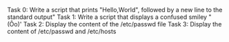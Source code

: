 Task 0: Write a script that prints "Hello,World", followed by a new line to the standard output"
Task 1: Write a script that displays a confused smiley "(Ôo)'
Task 2: Display the content of the /etc/passwd file
Task 3: Display the content of /etc/passwd and /etc/hosts
